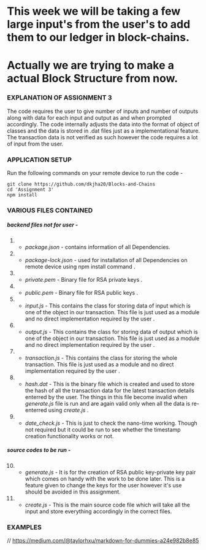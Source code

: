 # This week we will be taking a few large input's from the user's to add them to our ledger in block-chains.
# Actually we are trying to make a actual Block Structure from now.

### EXPLANATION OF ASSIGNMENT 3
The code requires the user to give number of inputs and number of outputs along with data for each input and output as and when prompted accordingly. The code internally adjusts the data into the format of object of classes and the data is stored in .dat files just as a implementational feature. The transaction data is not verified as such however the code requires a lot of input from the user.


### APPLICATION SETUP
Run the following commands on your remote device to run the code -
```
git clone https://github.com/dkjha20/Blocks-and-Chains
cd 'Assignment 3'
npm install
```

### VARIOUS FILES CONTAINED

##### backend files not for user -
1)  - *package.json* - contains information of all Dependencies.
2)  - *package-lock.json* - used for installation of all Dependencies on remote device using npm install command .
3)  - *private.pem* - Binary file for RSA private keys .
4)  - *public.pem* - Binary file for RSA public keys .
5)  - *input.js* - This contains the class for storing data of input which is one of the object in our transaction. This file is just used as a module and no direct implementation required by the user .
6)  - *output.js* - This contains the class for storing data of output which is one of the object in our transaction. This file is just used as a module and no direct implementation required by the user .
7)  - *transaction.js* - This contains the class for storing the whole transaction. This file is just used as a module and no direct implementation required by the user .
8)  - *hash.dat* - This is the binary file which is created and used to store the hash of all the transaction data for the latest transaction details enterred by the user. The things in this file become invalid when *generate.js* file is run and are again valid only when all the data is re-enterred using *create.js* .
9)  - *date_check.js* - This is just to check the nano-time working. Though not required but it could be run to see whether the timestamp creation functionality works or not.

##### source codes to be run -
10)  - *generate.js* - It is for the creation of RSA public key-private key pair which comes on handy with the work to be done later. This is a feature given to change the keys for the user however it's use should be avoided in this assignment.
11) - *create.js* - This is the main source code file which will take all the input and store everything accordingly in the correct files.


### EXAMPLES



// https://medium.com/@taylorhxu/markdown-for-dummies-a24e982b8e85